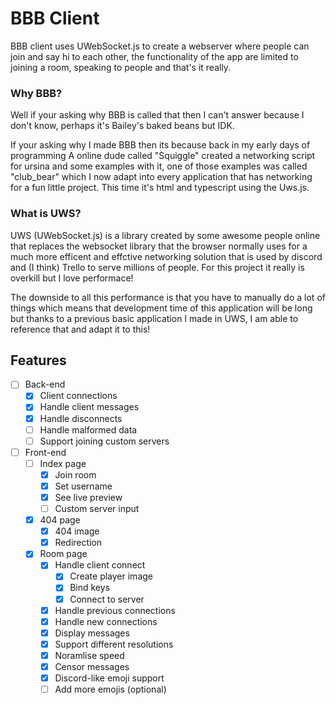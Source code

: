 # BBB Client

BBB client uses UWebSocket.js to create a webserver where people can join and say hi to each other, the functionality of the app are limited to joining a room, speaking to people and that's it really.

### Why BBB?

Well if your asking why BBB is called that then I can't answer because I don't know, perhaps it's Bailey's baked beans but IDK.

If your asking why I made BBB then its because back in my early days of programming A online dude called "Squiggle" created a networking script for ursina and some examples with it, one of those examples was called "club_bear" which I now adapt into every application that has networking for a fun little project. This time it's html and typescript using the Uws.js.

### What is UWS?

UWS (UWebSocket.js) is a library created by some awesome people online that replaces the websocket library that the browser normally uses for a much more efficent and effctive networking solution that is used by discord and (I think) Trello to serve millions of people. For this project it really is overkill but I love performace!

The downside to all this performance is that you have to manually do a lot of things which means that development time of this application will be long but thanks to a previous basic application I made in UWS, I am able to reference that and adapt it to this!

## Features

 - [ ] Back-end
    - [x] Client connections
    - [x] Handle client messages
    - [x] Handle disconnects
    - [ ] Handle malformed data
    - [ ] Support joining custom servers
 - [ ] Front-end
    - [ ] Index page
        - [x] Join room
        - [x] Set username
        - [x] See live preview
        - [ ] Custom server input
    - [x] 404 page
        - [x] 404 image
        - [x] Redirection
    - [x] Room page
        - [x] Handle client connect
            - [x] Create player image
            - [x] Bind keys
            - [x] Connect to server
        - [x] Handle previous connections
        - [x] Handle new connections
        - [x] Display messages
        - [x] Support different resolutions
        - [x] Noramlise speed
        - [x] Censor messages
        - [x] Discord-like emoji support
        - [ ] Add more emojis (optional)